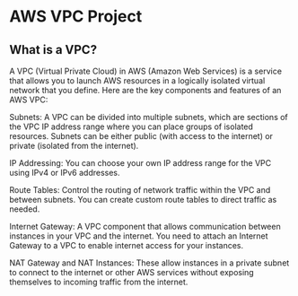 # AWS VPC Project
## What is a VPC?
A VPC (Virtual Private Cloud) in AWS (Amazon Web Services) is a service that allows you to launch AWS resources in a logically isolated virtual network that you define. Here are the key components and features of an AWS VPC:

Subnets: A VPC can be divided into multiple subnets, which are sections of the VPC IP address range where you can place groups of isolated resources. Subnets can be either public (with access to the internet) or private (isolated from the internet).

IP Addressing: You can choose your own IP address range for the VPC using IPv4 or IPv6 addresses.

Route Tables: Control the routing of network traffic within the VPC and between subnets. You can create custom route tables to direct traffic as needed.

Internet Gateway: A VPC component that allows communication between instances in your VPC and the internet. You need to attach an Internet Gateway to a VPC to enable internet access for your instances.

NAT Gateway and NAT Instances: These allow instances in a private subnet to connect to the internet or other AWS services without exposing themselves to incoming traffic from the internet.